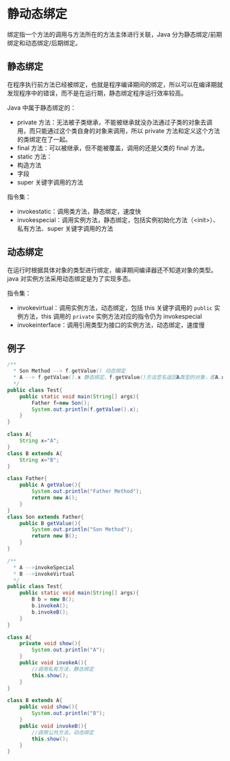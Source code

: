# 静动态绑定

绑定指一个方法的调用与方法所在的方法主体进行关联，Java 分为静态绑定/前期绑定和动态绑定/后期绑定。

## 静态绑定

在程序执行前方法已经被绑定，也就是程序编译期间的绑定，所以可以在编译期就发现程序中的错误，而不是在运行期，静态绑定程序运行效率较高。

Java 中属于静态绑定的：

- private 方法：无法被子类继承，不能被继承就没办法通过子类的对象去调用，而只能通过这个类自身的对象来调用，所以 private 方法和定义这个方法的类绑定在了一起。
- final 方法：可以被继承，但不能被覆盖，调用的还是父类的 final 方法。
- static 方法：
- 构造方法
- 字段
- super 关键字调用的方法

指令集：

- invokestatic：调用类方法，静态绑定，速度快
- invokespecial：调用实例方法，静态绑定，包括实例初始化方法（\<init\>）、私有方法、super 关键字调用的方法

## 动态绑定

在运行时根据具体对象的类型进行绑定，编译期间编译器还不知道对象的类型。java 对实例方法采用动态绑定是为了实现多态。

指令集：

- invokevirtual：调用实例方法，动态绑定，包括 this 关键字调用的 `public` 实例方法，this 调用的 `private` 实例方法对应的指令仍为 invokespecial
- invokeinterface：调用引用类型为接口的实例方法，动态绑定，速度慢

## 例子

```java
/**
  * Son Method --> f.getValue() 动态绑定
  * A --> f.getValue().x 静态绑定，f.getValue()方法签名返回A类型的对象，即A.x
  */
public class Test{
	public static void main(String[] args){
		Father f=new Son();
		System.out.println(f.getValue().x);
	}
}

class A{	
	String x="A";
}
class B extends A{	
	String x="B";
}

class Father{
	public A getValue(){
		System.out.println("Father Method");
		return new A();
	}
}
class Son extends Father{
	public B getValue(){
		System.out.println("Son Method");
		return new B();
	}
}
```

```java
/**
  * A -->invokeSpecial
  * B -->invokeVirtual
  */
public class Test{
	public static void main(String[] args){
		B b = new B();
		b.invokeA();
		b.invokeB();
	}
}

class A{
	private void show(){
		System.out.println("A");
	}
	public void invokeA(){
		//调用私有方法，静态绑定
		this.show();
	}
}

class B extends A{
	public void show(){
		System.out.println("B");
	}
	public void invokeB(){
		//调用公共方法，动态绑定
		this.show();
	}
}
```

